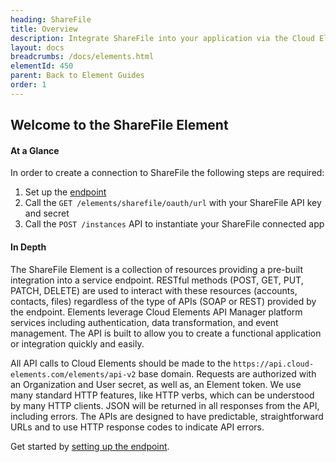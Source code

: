 ```yaml
---
heading: ShareFile
title: Overview
description: Integrate ShareFile into your application via the Cloud Elements APIs.
layout: docs
breadcrumbs: /docs/elements.html
elementId: 450
parent: Back to Element Guides
order: 1
---
```


## Welcome to the ShareFile Element


#### At a Glance

In order to create a connection to ShareFile the following steps are required:

1. Set up the [endpoint](sharefile-endpoint-setup.html)
2. Call the `GET /elements/sharefile/oauth/url` with your ShareFile API key and secret
3. Call the `POST /instances` API to instantiate your ShareFile connected app

#### In Depth

The ShareFile Element is a collection of resources providing a pre-built integration into a service endpoint. RESTful methods (POST, GET, PUT, PATCH, DELETE) are used to interact with these resources (accounts, contacts, files) regardless of the type of APIs (SOAP or REST) provided by the endpoint. Elements leverage Cloud Elements API Manager platform services including authentication, data transformation, and event management.  The API is built to allow you to create a functional application or integration quickly and easily.

All API calls to Cloud Elements should be made to the `https://api.cloud-elements.com/elements/api-v2` base domain. Requests are authorized with an Organization and User secret, as well as, an Element token.  We use many standard HTTP features, like HTTP verbs, which can be understood by many HTTP clients. JSON will be returned in all responses from the API, including errors. The APIs are designed to have predictable, straightforward URLs and to use HTTP response codes to indicate API errors.

Get started by [setting up the endpoint](sharefile-endpoint-setup.html).
